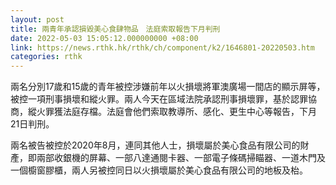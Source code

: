 ```yaml
---
layout: post
title: 兩青年承認損毀美心食肆物品　法庭索取報告下月判刑
date: 2022-05-03 15:05:12.000000000 +08:00
link: https://news.rthk.hk/rthk/ch/component/k2/1646801-20220503.htm
categories: rthk
---
```


兩名分別17歲和15歲的青年被控涉嫌前年以火損壞將軍澳廣場一間店的顯示屏等，被控一項刑事損壞和縱火罪。兩人今天在區域法院承認刑事損壞罪，基於認罪協商，縱火罪獲法庭存檔。法庭會他們索取教導所、感化、更生中心等報告，下月21日判刑。

兩名被告被控於2020年8月，連同其他人士，損壞屬於美心食品有限公司的財產，即兩部收銀機的屏幕、一部八達通閱卡器、一部電子條碼掃瞄器、一道木門及一個櫥窗膠櫃，兩人另被控同日以火損壞屬於美心食品有限公司的地板及枱。

